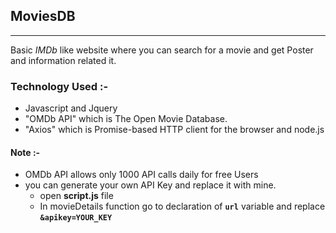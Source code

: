 ## MoviesDB
___

Basic *IMDb* like website where you can search for a movie and get Poster and information related it.

### Technology Used :-
- Javascript and Jquery
- "OMDb API" which is The Open Movie Database.
- "Axios" which is Promise-based HTTP client for the browser and node.js

#### Note :-
- OMDb API allows only 1000 API calls daily for free Users
- you can generate your own API Key and replace it with mine.
  - open **script.js** file
  - In movieDetails function go to declaration of **`url`** variable and replace **`&apikey=YOUR_KEY`**
